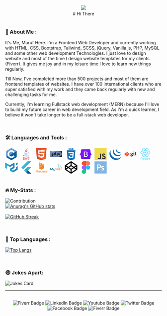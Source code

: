 <div id="header" align="center">
  <img src="https://media.giphy.com/media/M9gbBd9nbDrOTu1Mqx/giphy.gif" width="300"/>
</div>

<div align=center>
# Hi There
</div>

<br>

### 🐼 About Me :

It's Me, Maruf Here. I'm a Frontend Web Developer and currently working with HTML, CSS, Bootstrap, Tailwind, SCSS, jQuery, Vanilla.js, PHP, MySQL and some other web development Technologies.  I just love to design website and most of the time I design website templates for my clients (Fiverr). It gives me joy and in my leisure time I love to learn new things regularly.

Till Now, I've completed more than 500 projects and most of them are frontend templates of websites. I have over 100 international clients who are super satisfied with my work and they came back regularly with new and challenging tasks for me.

Currently, I'm learning Fullstack web development (MERN) because I'll love to build my future career in web development field. As I'm a quick learner, I believe it won't take longer to be a full-stack web developer.


<br>

### :hammer_and_wrench: Languages and Tools :
<div>
  <img src="https://github.com/devicons/devicon/blob/master/icons/c/c-original.svg" title="C" alt="C" width="40" height="40"/>&nbsp;
  <img src="https://github.com/devicons/devicon/blob/master/icons/java/java-original-wordmark.svg" title="Java" alt="Java" width="40" height="40"/>&nbsp;
   <img src="https://github.com/devicons/devicon/blob/master/icons/html5/html5-original.svg" title="HTML5" alt="HTML" width="40" height="40"/>&nbsp;
   <img src="https://github.com/devicons/devicon/blob/master/icons/php/php-original.svg" title="PHP" alt="PHP" width="40" height="40"/>&nbsp;
  <img src="https://github.com/devicons/devicon/blob/master/icons/css3/css3-plain-wordmark.svg"  title="CSS3" alt="CSS" width="40" height="40"/>&nbsp;
  <img src="https://github.com/devicons/devicon/blob/master/icons/bootstrap/bootstrap-original.svg"  title="Bootstrap" alt="Bootstrap" width="40" height="40"/>&nbsp;
  <img src="https://github.com/devicons/devicon/blob/master/icons/javascript/javascript-original.svg" title="JavaScript" alt="JavaScript" width="40" height="40"/>&nbsp;
  <img src="https://github.com/devicons/devicon/blob/master/icons/jquery/jquery-original.svg" title="jQuery" alt="jQuery" width="40" height="40"/>&nbsp;
  <img src="https://github.com/devicons/devicon/blob/master/icons/git/git-original-wordmark.svg" title="Git" **alt="Git" width="40" height="40"/>&nbsp;
  <img src="https://github.com/devicons/devicon/blob/master/icons/react/react-original-wordmark.svg" title="React" alt="React" width="40" height="40"/>&nbsp;
  <img src="https://github.com/devicons/devicon/blob/master/icons/materialui/materialui-original.svg" title="Material UI" alt="Material UI" width="40" height="40"/>&nbsp;
  <img src="https://github.com/devicons/devicon/blob/master/icons/flutter/flutter-original.svg" title="Flutter" alt="Flutter" width="40" height="40"/>&nbsp;
  <img src="https://github.com/devicons/devicon/blob/master/icons/firebase/firebase-plain-wordmark.svg" title="Firebase" alt="Firebase" width="40" height="40"/>&nbsp;
  <img src="https://github.com/devicons/devicon/blob/master/icons/mysql/mysql-original-wordmark.svg" title="MySQL"  alt="MySQL" width="40" height="40"/>&nbsp;
  <img src="https://github.com/devicons/devicon/blob/master/icons/codepen/codepen-plain.svg" title="Codepen"  alt="Codepen" width="40" height="40"/>&nbsp;
  <img src="https://github.com/devicons/devicon/blob/master/icons/figma/figma-original.svg" title="Figma"  alt="Figma" width="40" height="40"/>&nbsp;
  <img src="https://github.com/devicons/devicon/blob/master/icons/photoshop/photoshop-plain.svg" title="Photoshop"  alt="Photoshop" width="40" height="40"/>&nbsp;
  
  
</div>

<br>


### 🔥 My-Stats :
![Contribution](https://activity-graph.herokuapp.com/graph?username=marufalaslam&theme=react-dark&hide_border=true&area=true) <br>
[![Anurag's GitHub stats](https://github-readme-stats.vercel.app/api?username=marufalaslam&show_icons=true&theme=radical)](https://github.com/anuraghazra/github-readme-stats) <br> <br>
[![GitHub Streak](http://github-readme-streak-stats.herokuapp.com?user=marufalaslam&theme=dark&background=000000)](https://git.io/streak-stats)

<br>

### 🥇 Top Languages :
[![Top Langs](https://github-readme-stats.vercel.app/api/top-langs/?username=marufalaslam&layout=compact&theme=vision-friendly-dark&width=100%)](https://github.com/anuraghazra/github-readme-stats)

<br>

### 😄 Jokes Apart:
<img src="https://readme-jokes.vercel.app/api" alt="Jokes Card" />


<hr>
<br>
<div id="badges" align="center">
   <a href="https://www.fiverr.com/webdevmaruf" style="text-decoration: none" target="_blank">
    <img src="https://img.shields.io/badge/Fiverr-darkgreen?style=for-the-badge&logo=fiverr&logoColor=white" alt="Fiverr Badge"/>
   </a>
  <a href="https://www.linkedin.com/in/marufalaslam/" style="text-decoration: none"  target="_blank">
  <img src="https://img.shields.io/badge/LinkedIn-blue?style=for-the-badge&logo=linkedin&logoColor=white" alt="LinkedIn Badge"/>
  </a>
  <a href="https://www.youtube.com/channel/UCDfNN-QPWQVfme71ORI26IA" style="text-decoration: none"  target="_blank">
  <img src="https://img.shields.io/badge/YouTube-red?style=for-the-badge&logo=youtube&logoColor=white" alt="Youtube Badge"/>
  </a>
  <a href="https://twitter.com/Maruf23350252" style="text-decoration: none"  target="_blank">
  <img src="https://img.shields.io/badge/Twitter-blue?style=for-the-badge&logo=twitter&logoColor=white" alt="Twitter Badge"/>
  </a>
  <a href="https://www.facebook.com/marufalaslam/" style="text-decoration: none"  target="_blank">
    <img src="https://img.shields.io/badge/Facebook-blue?style=for-the-badge&logo=facebook&logoColor=white" alt="Facebook Badge"/>
   </a>
 
   <a href="https://www.instagram.com/captain_potatoo" style="text-decoration: none"  target="_blank">
    <img src="https://img.shields.io/badge/Instagram-red?style=for-the-badge&logo=instagram&logoColor=white" alt="Fiverr Badge"/>
   </a>
   <br>
</div>
